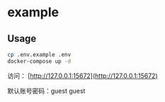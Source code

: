 # example

## Usage

```bash
cp .env.example .env
docker-compose up -d
```

访问： [http://127.0.0.1:15672](http://127.0.0.1:15672)

默认账号密码：guest  guest